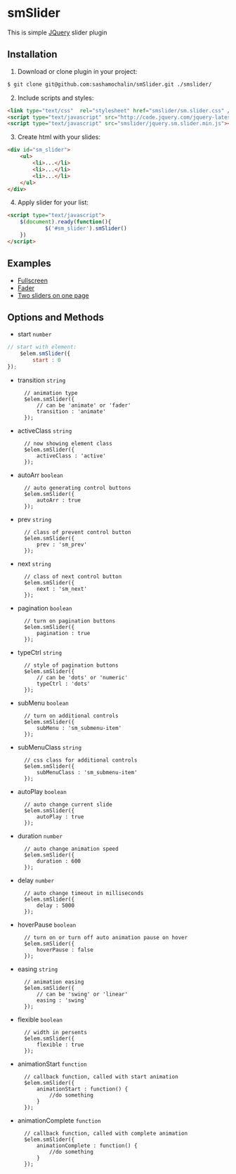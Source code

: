 # smSlider
This is simple [JQuery](http://jquery.com) slider plugin

## Installation
1. Download or clone plugin in your project:

``` bash
$ git clone git@github.com:sashamochalin/smSlider.git ./smslider/
```

2. Include scripts and styles:

``` html
<link type="text/css"  rel="stylesheet" href="smslider/sm.slider.css" />
<script type="text/javascript" src="http://code.jquery.com/jquery-latest.min.js"></script>
<script type="text/javascript" src="smslider/jquery.sm.slider.min.js"></script>
```		
		
3. Create html with your slides:

``` html
<div id="sm_slider">
	<ul>
		<li>...</li>
		<li>...</li>
		<li>...</li>
	</ul>
</div>
```

4. Apply slider for your list:

``` html
<script type="text/javascript">
	$(document).ready(function(){
    		$('#sm_slider').smSlider()
	})
</script>
```

## Examples

- [Fullscreen](http://sashamochalin.github.io/smSlider/full-page.html)
- [Fader](http://sashamochalin.github.io/smSlider/fader.html)
- [Two sliders on one page](http://sashamochalin.github.io/smSlider/two-sliders.html)
		
## Options and Methods
- start `number`

``` javascript
// start with element:
	$elem.smSlider({		
    	start : 0    		
});
```

- transition `string`

		// animation type
		$elem.smSlider({
			// can be 'animate' or 'fader'
    		transition : 'animate'    		
		});

- activeClass `string`

		// now showing element class
		$elem.smSlider({
    		activeClass : 'active'
		});

- autoArr `boolean`


		// auto generating control buttons
		$elem.smSlider({
    		autoArr : true
		});
		
- prev `string`
		
		// class of prevent control button
		$elem.smSlider({
    		prev : 'sm_prev'
		});

- next `string`
		
		// class of next control button
		$elem.smSlider({
    		next : 'sm_next'
		});

- pagination `boolean`

		// turn on pagination buttons
		$elem.smSlider({
    		pagination : true
		});

- typeCtrl `string`

		// style of pagination buttons
		$elem.smSlider({
			// can be 'dots' or 'numeric'
    		typeCtrl : 'dots'
		});

- subMenu `boolean`

		// turn on additional controls
		$elem.smSlider({
    		subMenu : 'sm_submenu-item'
		});

- subMenuClass `string`

		// css class for additional controls
		$elem.smSlider({
    		subMenuClass : 'sm_submenu-item'
		});

- autoPlay `boolean`

		// auto change current slide
		$elem.smSlider({
    		autoPlay : true
		});

- duration `number`

		// auto change animation speed
		$elem.smSlider({
    		duration : 600
		});

- delay `number`

		// auto change timeout in milliseconds
		$elem.smSlider({
    		delay : 5000
		});

- hoverPause `boolean`

		// turn on or turn off auto animation pause on hover
		$elem.smSlider({
    		hoverPause : false
		});

- easing `string`

		// animation easing
		$elem.smSlider({
			// can be 'swing' or 'linear'
    		easing : 'swing'
		});

- flexible `boolean`

		// width in persents
		$elem.smSlider({
    		flexible : true
		});

- animationStart `function`

		// callback function, called with start animation
		$elem.smSlider({
    		animationStart : function() {
        		//do something
    		}
		});

- animationComplete `function`

		// callback function, called with complete animation
		$elem.smSlider({
    		animationComplete : function() {
        		//do something
    		}
		});

